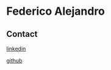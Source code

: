 # Federico Alejandro

## Contact 

[linkedin](https://www.linkedin.com/in/federico-alejandro-2aa09b175/)

[github](https://github.com/fede-alejandro)